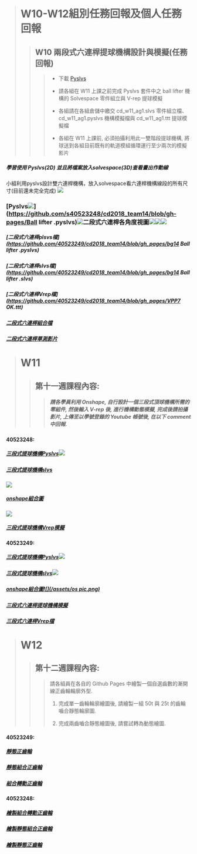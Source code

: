 > # W10-W12組別任務回報及個人任務回報
>
> > ## W10 兩段式六連桿提球機構設計與模擬\(任務回報\)
> >
> > > * 下載 [Pyslvs](http://wcmg3.kmol.info/downloads/pyslvs-18.4.0.mscv1900-amd64_cdw10.7z)
> > >
> > > * 請各組在 W11 上課之前完成 Pyslvs 套件中之 ball lifter 機構的 Solvespace 零件組立與 V-rep 提球模擬
> > >
> > > * 各組請在各組倉儲中繳交 cd\_w11\_ag1.slvs 零件組立檔、cd\_w11\_ag1.pyslvs 機構模擬檔與 cd\_w11\_ag1.ttt 提球模擬檔
> > >
> > > * 各組在 W11 上課前, 必須拍攝利用此一雙階段提球機構, 將球送到各組目前既有的軌道模組循環運行至少兩次的模擬影片

##### 學習使用 Pyslvs\(2D\) 並且將檔案放入solvespace\(3D\)查看畫出作動線

小組利用pyslvs設計雙六連桿機構，放入solvespace看六連桿機構線段的所有尺寸\(目前還未完全完成\) ![](/assets/擷取.JPG)

### [Pyslvs![](/assets/未命名100.png)](https://github.com/s40523248/cd2018_team14/blob/gh-pages/Ball lifter .pyslvs)![](/assets/26--.png)二段式六連桿各角度視圖![](/assets/1.JPG)![](/assets/2.JPG)![](/assets/3.JPG)

##### [二段式六連桿plsvs檔](https://github.com/40523249/cd2018_team14/blob/gh_pages/bg14 Ball lifter .pyslvs)

##### [二段式六連桿slvs檔](https://github.com/40523249/cd2018_team14/blob/gh_pages/bg14 Ball lifter .slvs)

##### [二段式六連桿Vrep檔](https://github.com/40523249/cd2018_team14/blob/gh_pages/VPP7 OK.ttt)

##### [二段式六連桿組合檔](https://cad.onshape.com/documents/8fc800e459da6a0db4b1cf5e/w/f9d0acc5c427179cf6351ae8/e/cde346a58163e78abee674ae)

##### [二段式六連桿單測影片](https://www.youtube.com/watch?v=kDwXHpTHiwQ)

##### 

> # W11
>
> > ## 第十一週課程內容:
> >
> > > ##### 請各學員利用 Onshape, 自行設計一個三段式頂球機構所需的零組件, 然後輸入 V-rep 後, 進行機構動態模擬, 完成後請拍攝影片, 上傳至以學號登錄的 Youtube 帳號後, 在以下 comment 中回報.

#### 40523248:

##### [三段式提球機構Pyslvs![](/assets/eb95afa0-48f6-499b-b5b0-eff44771884d.png)](https://github.com/s40523248/cd2018_team14/blob/gh-pages/40523248三段式提球機構.pyslvs)

##### [三段式提球機構slvs](https://github.com/s40523248/cd2018_team14/blob/gh-pages/40523248三段式提球機構.slvs)

![](/assets/e97af706-ec2b-46e7-8320-182dc4b98ded.png)

##### [onshape組合圖](https://cad.onshape.com/documents/77ce409eed45012da5cd5c6c/w/3364ff86d5d540c97a854d4e/e/f104a937faa5dcebeb4a1f57)

![](/assets/未命名.png)

##### [三段式提球機構Vrep模擬](https://www.youtube.com/watch?v=kMpuBWUoATc&feature=youtu.be)

#### 40523249:

##### [三段式提球機構Pyslvs![](/assets/pls.jpg)](https://github.com/40523249/40523249_2018/blob/gh-pages/40523249-2.pyslvs)

##### [三段式提球機構slvs![](/assets/slvs.jpg)](https://github.com/40523249/40523249_2018/blob/gh-pages/40523249-2.slvs)

##### [onshape組合圖![](/assets/os pic.png)](https://cad.onshape.com/documents/c9d50f23b7fc038b67765e06/w/e13f41f34fee268718a58320/e/083e998bb59fb160a2d387d4)

##### [三段式六連桿提球機構模擬](https://www.youtube.com/watch?v=1FE5DoI50-4)

##### [三段式六連桿Vrep檔](https://github.com/40523249/40523249_2018/blob/gh-pages/40523249.ttt)

> # W12
>
> > ## 第十二週課程內容:
> >
> > > 請各組員在各自的 Github Pages 中繪製一個自選齒數的漸開線正齒輪輪廓外型.
> > >
> > > 1. 完成單一齒輪輪廓繪圖後, 請繪製一組 50t 與 25t 的齒輪嚙合靜態輪廓圖.
> > >
> > > 2. 完成兩齒嚙合靜態繪圖後, 請嘗試轉為動態繪圖.

#### 40523249:

##### [靜態正齒輪](https://40523249.github.io/40523249_2018/blog/hui-zhi-jing-tai-zheng-chi-lun.html)

##### [靜態組合正齒輪](https://40523249.github.io/40523249_2018/blog/hui-zhi-jing-tai-zu-he-zheng-chi-lun.html)

##### [組合轉動正齒輪](https://40523249.github.io/40523249_2018/blog/hui-zhi-zu-he-zhuan-dong-zheng-chi-lun.html)

#### 40523248:

##### [繪製組合轉動正齒輪](https://s40523248.github.io/cd2018/blog/hui-zhi-zu-he-zhuan-dong-zheng-chi-lun.html)

##### [繪製靜態組合正齒輪](https://s40523248.github.io/cd2018/blog/hui-zhi-jing-tai-zu-he-zheng-chi-lun.html)

##### [繪製靜態正齒輪](https://s40523248.github.io/cd2018/blog/hui-zhi-jing-tai-zheng-chi-lun.html)



